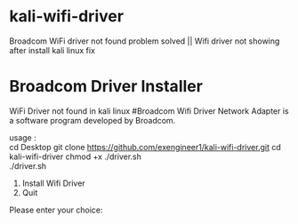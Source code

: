 # kali-wifi-driver
Broadcom WiFi driver not found problem solved || Wifi driver not showing after install kali linux fix

# Broadcom Driver Installer
WiFi Driver not found in kali linux
#Broadcom Wifi Driver Network Adapter is a software program developed by Broadcom.   

usage :   
cd Desktop
git clone https://github.com/exengineer1/kali-wifi-driver.git
cd kali-wifi-driver
chmod +x ./driver.sh  
./driver.sh

1) Install Wifi Driver
2) Quit

Please enter your choice:
